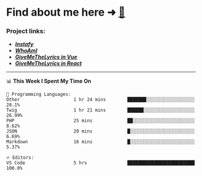 # Find about me here ➜ [🧑](https://pauabella.dev)

### Project links:
- ***[Instafy](https://instafy.me)***
- ***[WhoAmI](https://pauabella.dev)***
- ***[GiveMeTheLyrics in Vue](https://lyrics.pauabella.dev)***
- ***[GiveMeTheLyrics in React](https://pauabella.dev/GiveMeTheLyrics)***

---
<!--START_SECTION:waka-->
📊 **This Week I Spent My Time On** 

```text
💬 Programming Languages: 
Other                    1 hr 24 mins        ███████░░░░░░░░░░░░░░░░░░   28.1% 
Twig                     1 hr 21 mins        ██████░░░░░░░░░░░░░░░░░░░   26.99% 
PHP                      25 mins             ██░░░░░░░░░░░░░░░░░░░░░░░   8.62% 
JSON                     20 mins             █░░░░░░░░░░░░░░░░░░░░░░░░   6.69% 
Markdown                 16 mins             █░░░░░░░░░░░░░░░░░░░░░░░░   5.37%

🔥 Editors: 
VS Code                  5 hrs               █████████████████████████   100.0%

```


<!--END_SECTION:waka-->
